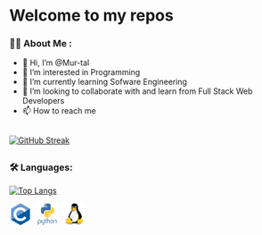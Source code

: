 ##
<h1>
  Welcome to my repos
  <!---
  <img src="https://media.giphy.com/media/hvRJCLFzcasrR4ia7z/giphy.gif" width="30px"/>
  --->
</h1>

### :man_technologist: About Me :

- 👋 Hi, I’m @Mur-tal
- 👀 I’m interested in Programming
- 🌱 I’m currently learning Sofware Engineering
- 💞️ I’m looking to collaborate with and learn from Full Stack Web Developers
- 📫 How to reach me 

##
[![GitHub Streak](http://github-readme-streak-stats.herokuapp.com?user=mur-tal&date_format=M%20j%5B%2C%20Y%5D)](https://git.io/streak-stats)
##


### :hammer_and_wrench: Languages:

[![Top Langs](https://github-readme-stats.vercel.app/api/top-langs/?username=mur-tal&layout=compact&theme=vision-friendly-dark)](https://github.com/mur-tal/github-readme-stats)

<div>
<img src="https://github.com/devicons/devicon/blob/master/icons/c/c-original.svg" title="C” alt=“C" width="40" height="40"/>&nbsp;
<img src="https://github.com/devicons/devicon/blob/master/icons/python/python-original-wordmark.svg" title="Python” alt=“Python" width="40" height="40"/>&nbsp;
<img src="https://github.com/devicons/devicon/blob/master/icons/linux/linux-original.svg" title="SHELL” alt=“SHELL" width="40" height="40"/>&nbsp;
<!---
<img src="https://github.com/devicons/devicon/blob/master/icons/java/java-original-wordmark.svg" title="Java" alt="Java" width="40" height="40"/>&nbsp;
<img src="https://github.com/devicons/devicon/blob/master/icons/javascript/javascript-original.svg" title="JavaScript" alt="JavaScript" width="40" height="40"/>&nbsp;
--->
</div>


<!---
Mur-tal/Mur-tal is a ✨ special ✨ repository because its `README.md` (this file) appears on your GitHub profile.
You can click the Preview link to take a look at your changes.
--->
